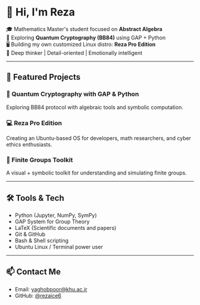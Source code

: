 # 👋 Hi, I'm Reza

🎓 Mathematics Master's student focused on **Abstract Algebra**  
🔐 Exploring **Quantum Cryptography (BB84)** using GAP + Python  
🖥️ Building my own customized Linux distro: **Reza Pro Edition**  
🧠 Deep thinker | Detail-oriented | Emotionally intelligent

---

## 🚀 Featured Projects

### 🧪 Quantum Cryptography with GAP & Python
Exploring BB84 protocol with algebraic tools and symbolic computation.

### 💻 Reza Pro Edition
Creating an Ubuntu-based OS for developers, math researchers, and cyber ethics enthusiasts.

### 🧮 Finite Groups Toolkit
A visual + symbolic toolkit for understanding and simulating finite groups.

---

## 🛠 Tools & Tech
- Python (Jupyter, NumPy, SymPy)
- GAP System for Group Theory
- LaTeX (Scientific documents and papers)
- Git & GitHub
- Bash & Shell scripting
- Ubuntu Linux / Terminal power user

---

## 📫 Contact Me
- Email: yaghobpoor@khu.ac.ir
- GitHub: [@rezaice6](https://github.com/rezaice6)
